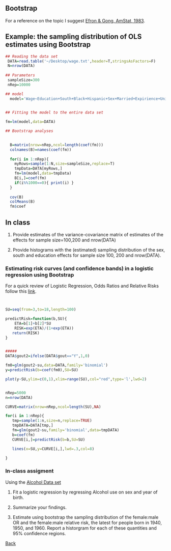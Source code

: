 
## Bootstrap

For a reference on the topic I suggest [Efron & Gong, AmStat, 1983](http://www.tandfonline.com/doi/pdf/10.1080/00031305.1983.10483087?needAccess=true).


## Example: the sampling distribution of OLS estimates using Bootstrap

```r
## Reading the data set
 DATA=read.table('~/Desktop/wage.txt',header=T,stringsAsFactors=F)
 N=nrow(DATA)
 
## Parameters
 sampleSize=300
 nRep=10000

## model
  model='Wage~Education+South+Black+Hispanic+Sex+Married+Expirience+Union'
  

## Fitting the model to the entire data set

fm=lm(model,data=DATA)

## Bootstrap analyses
  

  B=matrix(nrow=nRep,ncol=length(coef(fm)))
  colnames(B)=names(coef(fm))
  
  for(i in 1:nRep){
  	myRows=sample(1:N,size=sampleSize,replace=T)
  	tmpData=DATA[myRows,]
  	fm=lm(model,data=tmpData)
  	B[i,]=coef(fm)  	
  	if(i%%1000==0){ print(i) }
  }
  
  cov(B)
  colMeans(B)
  fm$coef
```


## In class

1) Provide estimates of the variance-covariance matrix of estimates of the effects for sample size=100,200 and nrow(DATA)

2) Provide histograms with the (estimated) sampling distribution of the sex, south and education effects for sample size 100, 200 and nrow(DATA).

### Estimating risk curves (and confidence bands) in a logistic regression using Bootstrap


For a quick review of Logistic Regression, Odds Ratios and Relative Risks follow this [link](https://github.com/gdlc/STAT_COMP/blob/master/LogisticRegression.pdf).

```r


SU=seq(from=3,to=18,length=100)

predictRisk=function(b,SU){
    ETA=b[1]+b[2]*SU
    RISK=exp(ETA)/(1+exp(ETA))
   return(RISK)
}


#####
DATA$gout2=ifelse(DATA$gout=="Y",1,0)

fm0=glm(gout2~su,data=DATA,family='binomial')
y=predictRisk(b=coef(fm0),SU=SU)

plot(y~SU,ylim=c(0,1),xlim=range(SU),col="red",type='l',lwd=2)


nRep=5000
n=nrow(DATA)

CURVE=matrix(nrow=nRep,ncol=length(SU),NA)

for(i in 1:nRep){
   tmp=sample(1:n,size=n,replace=TRUE)
   tmpDATA=DATA[tmp,]
   fm=glm(gout2~su,family='binomial',data=tmpDATA)
   b=coef(fm)
   CURVE[i,]=predictRisk(b=b,SU=SU)

   lines(x=SU,y=CURVE[i,],lwd=.3,col=8)

}

```

### In-class assigment

Using the [Alcohol Data set](https://github.com/gdlc/STAT_COMP/blob/master/DATA_ALCOHOL.RData)

  1) Fit a logistic regression by regressing Alcohol use on sex and year of birth. 
  
  2) Summarize your findings.
  
  
  3) Estimate using bootstrap the sampling distribution of the female:male OR and the
  female:male relative risk, the latest for people born in 1940, 1950, and 1960. Report a historgram
  for each of these quantities and 95% confidence regions.


[Back](https://github.com/gdlc/STAT_COMP/)

